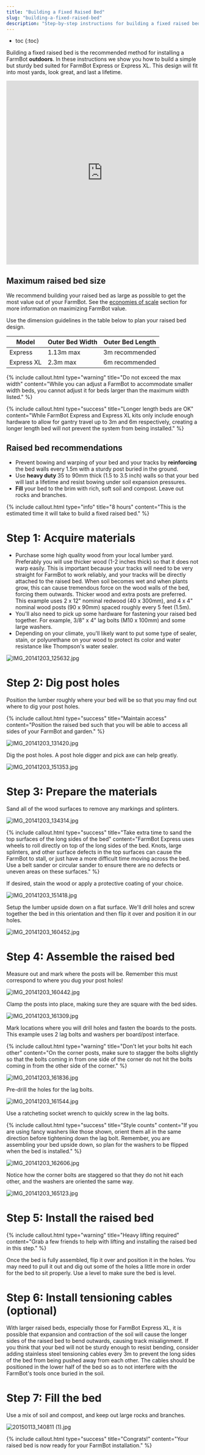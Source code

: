 ```yaml
---
title: "Building a Fixed Raised Bed"
slug: "building-a-fixed-raised-bed"
description: "Step-by-step instructions for building a fixed raised bed for your FarmBot"
---
```


* toc
{:toc}

Building a fixed raised bed is the recommended method for installing a FarmBot **outdoors**. In these instructions we show you how to build a simple but sturdy bed suited for FarmBot Express or Express XL. This design will fit into most yards, look great, and last a lifetime.

<iframe width="100%" height="480" src="https://sketchfab.com/models/5002768ae94f4013a7dad664bdfc42ad/embed?ui_controls=0&amp;ui_infos=0&amp;ui_related=0" frameborder="0" allowfullscreen mozallowfullscreen="true" webkitallowfullscreen="true" onmousewheel=""></iframe>

## Maximum raised bed size
We recommend building your raised bed as large as possible to get the most value out of your FarmBot. See the [economies of scale](../intro.md#economies-of-scale) section for more information on maximizing FarmBot value.

Use the dimension guidelines in the table below to plan your raised bed design.

|Model                         |Outer Bed Width               |Outer Bed Length              |
|------------------------------|------------------------------|------------------------------|
|Express                       |1.13m max                     |3m recommended
|Express XL                    |2.3m max                      |6m recommended



{%
include callout.html
type="warning"
title="Do not exceed the max width"
content="While you can adjust a FarmBot to accommodate smaller width beds, you cannot adjust it for beds larger than the maximum width listed."
%}



{%
include callout.html
type="success"
title="Longer length beds are OK"
content="While FarmBot Express and Express XL kits only include enough hardware to allow for gantry travel up to 3m and 6m respectively, creating a longer length bed will not prevent the system from being installed."
%}

## Raised bed recommendations
* Prevent bowing and warping of your bed and your tracks by **reinforcing** the bed walls every 1.5m with a sturdy post buried in the ground.
* Use **heavy duty** 35 to 90mm thick (1.5 to 3.5 inch) walls so that your bed will last a lifetime and resist bowing under soil expansion pressures.
* **Fill** your bed to the brim with rich, soft soil and compost. Leave out rocks and branches.

{%
include callout.html
type="info"
title="8 hours"
content="This is the estimated time it will take to build a fixed raised bed."
%}

# Step 1: Acquire materials
  * Purchase some high quality wood from your local lumber yard. Preferably you will use thicker wood (1-2 inches thick) so that it does not warp easily. This is important because your tracks will need to be very straight for FarmBot to work reliably, and your tracks will be directly attached to the raised bed. When soil becomes wet and when plants grow, this can cause tremendous force on the wood walls of the bed, forcing them outwards. Thicker wood and extra posts are preferred. This example uses 2 x 12" nominal redwood (40 x 300mm), and 4 x 4" nominal wood posts (90 x 90mm) spaced roughly every 5 feet (1.5m).
  * You'll also need to pick up some hardware for fastening your raised bed together. For example, 3/8" x 4" lag bolts (M10 x 100mm) and some large washers.
  * Depending on your climate, you'll likely want to put some type of sealer, stain, or polyurethane on your wood to protect its color and water resistance like Thompson's water sealer.

![IMG_20141203_125632.jpg](_images/IMG_20141203_125632.jpg)

# Step 2: Dig post holes
Position the lumber roughly where your bed will be so that you may find out where to dig your post holes.

{%
include callout.html
type="success"
title="Maintain access"
content="Position the raised bed such that you will be able to access all sides of your FarmBot and garden."
%}



![IMG_20141203_131420.jpg](_images/IMG_20141203_131420.jpg)

Dig the post holes. A post hole digger and pick axe can help greatly.

![IMG_20141203_151353.jpg](_images/IMG_20141203_151353.jpg)

# Step 3: Prepare the materials
Sand all of the wood surfaces to remove any markings and splinters.

![IMG_20141203_134314.jpg](_images/IMG_20141203_134314.jpg)



{%
include callout.html
type="success"
title="Take extra time to sand the top surfaces of the long sides of the bed"
content="FarmBot Express uses wheels to roll directly on top of the long sides of the bed. Knots, large splinters, and other surface defects in the top surfaces can cause the FarmBot to stall, or just have a more difficult time moving across the bed. Use a belt sander or circular sander to ensure there are no defects or uneven areas on these surfaces."
%}

If desired, stain the wood or apply a protective coating of your choice.

![IMG_20141203_151418.jpg](_images/IMG_20141203_151418.jpg)

Setup the lumber upside down on a flat surface. We'll drill holes and screw together the bed in this orientation and then flip it over and position it in our holes.

![IMG_20141203_160452.jpg](_images/IMG_20141203_160452.jpg)

# Step 4: Assemble the raised bed
Measure out and mark where the posts will be. Remember this must correspond to where you dug your post holes!

![IMG_20141203_160442.jpg](_images/IMG_20141203_160442.jpg)

Clamp the posts into place, making sure they are square with the bed sides.

![IMG_20141203_161309.jpg](_images/IMG_20141203_161309.jpg)

Mark locations where you will drill holes and fasten the boards to the posts. This example uses 2 lag bolts and washers per board/post interface.

{%
include callout.html
type="warning"
title="Don't let your bolts hit each other"
content="On the corner posts, make sure to stagger the bolts slightly so that the bolts coming in from one side of the corner do not hit the bolts coming in from the other side of the corner."
%}



![IMG_20141203_161836.jpg](_images/IMG_20141203_161836.jpg)

Pre-drill the holes for the lag bolts.

![IMG_20141203_161544.jpg](_images/IMG_20141203_161544.jpg)

Use a ratcheting socket wrench to quickly screw in the lag bolts.

{%
include callout.html
type="success"
title="Style counts"
content="If you are using fancy washers like those shown, orient them all in the same direction before tightening down the lag bolt. Remember, you are assembling your bed upside down, so plan for the washers to be flipped when the bed is installed."
%}



![IMG_20141203_162606.jpg](_images/IMG_20141203_162606.jpg)

Notice how the corner bolts are staggered so that they do not hit each other, and the washers are oriented the same way.

![IMG_20141203_165123.jpg](_images/IMG_20141203_165123.jpg)

# Step 5: Install the raised bed

{%
include callout.html
type="warning"
title="Heavy lifting required"
content="Grab a few friends to help with lifting and installing the raised bed in this step."
%}

Once the bed is fully assembled, flip it over and position it in the holes. You may need to pull it out and dig out some of the holes a little more in order for the bed to sit properly. Use a level to make sure the bed is level.

# Step 6: Install tensioning cables (optional)
With larger raised beds, especially those for FarmBot Express XL, it is possible that expansion and contraction of the soil will cause the longer sides of the raised bed to bend outwards, causing track misalignment. If you think that your bed will not be sturdy enough to resist bending, consider adding stainless steel tensioning cables every 3m to prevent the long sides of the bed from being pushed away from each other. The cables should be positioned in the lower half of the bed so as to not interfere with the FarmBot's tools once buried in the soil.

# Step 7: Fill the bed
Use a mix of soil and compost, and keep out large rocks and branches.

![20150113_140811 (1).jpg](_images/20150113_140811_(1).jpg)



{%
include callout.html
type="success"
title="Congrats!"
content="Your raised bed is now ready for your FarmBot installation."
%}




